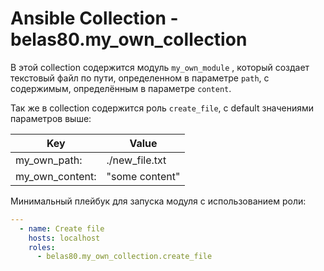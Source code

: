 # Ansible Collection - belas80.my_own_collection

В этой collection содержится модуль `my_own_module` , который создает текстовый файл по пути, определенном в параметре `path`,
с содержимым, определённым в параметре `content`.  
  
Так же в collection содержится роль `create_file`, с default значениями параметров выше:  

| Key             | Value          |
|-----------------|----------------|
| my_own_path:    | ./new_file.txt |
| my_own_content: | "some content" |
  
Минимальный плейбук для запуска модуля с использованием роли:  
```yaml
---
  - name: Create file
    hosts: localhost
    roles:
      - belas80.my_own_collection.create_file
```
